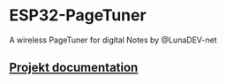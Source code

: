 # ESP32-PageTuner
A wireless PageTuner for digital Notes by @LunaDEV-net

## [Projekt documentation](https://github.com/KKSMintAG/ESP32-PageTuner/blob/main/documentation.md)
